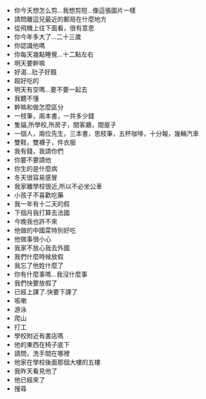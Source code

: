 - 你今天想怎么剪...我想剪短...像這張圖片一樣
- 請問離這兒最近的郵局在什麼地方
- 從飛機上往下面看，很有意思
- 你今年多大了...二十三歲
- 你認識他嗎
- 你每天幾點睡覺...十二點左右
- 明天要幹嘛
- 好渴...肚子好餓
- 超好吃的
- 明天有空嗎...要不要一起去
- 我聽不懂
- 幹嘛和做怎麼區分
- 一枝筆，兩本書，一共多少錢
- 隻貓,所學校,所房子，間客廳，間屋子
- 一個人，兩位先生，三本書，思枝筆，五杯咖啡，十分報，幾輛汽車
- 雙鞋，雙襪子，件衣服
- 我有錢，我請你們
- 你要不要請他
- 你生的是什麼病
- 冬天很容易感冒
- 我家離學校很近,所以不必坐公車
- 小孩子不喜歡吃藥
- 我一年有十二天的假
- 下個月我打算去法國
- 今晚我也許不來
- 他做的中國菜特別好吃
- 他做事很小心
- 我家不放心我去外國
- 我們什麼時候放假
- 我忘了他姓什麼了
- 你有什麼事嗎...我沒什麼事
- 我們快要放假了
- 已經上課了.快要下課了
- 咳嗽
- 游泳
- 爬山
- 打工
- 學校附近有書店嗎
- 他的東西在椅子底下
- 請問，洗手間在哪裡
- 他家在學校後面那個大樓的五樓
- 我昨天看見他了
- 他已經來了
- 搜尋
